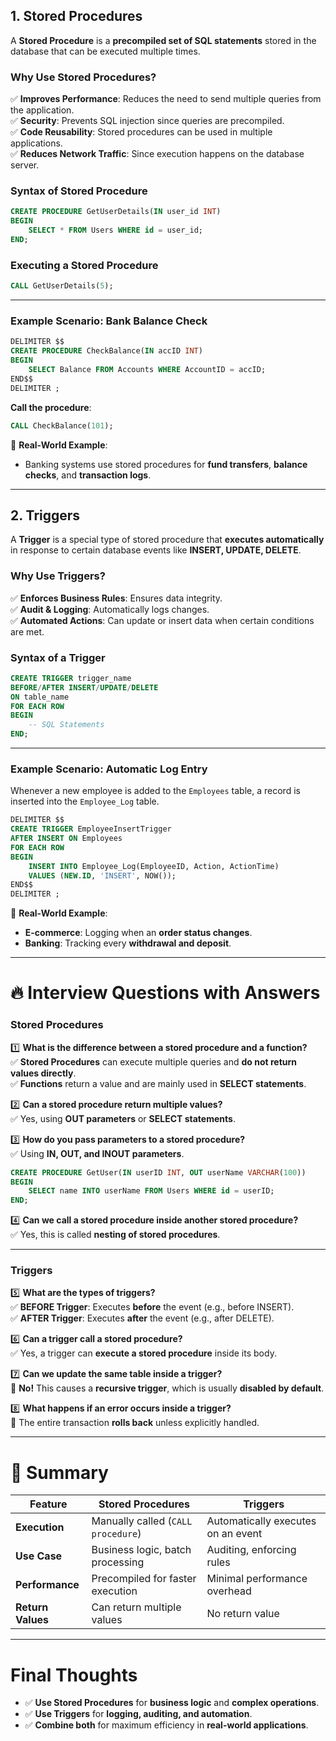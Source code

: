 ## **1. Stored Procedures**

A **Stored Procedure** is a **precompiled set of SQL statements** stored in the database that can be executed multiple times.

### **Why Use Stored Procedures?**

✅ **Improves Performance**: Reduces the need to send multiple queries from the application.  
✅ **Security**: Prevents SQL injection since queries are precompiled.  
✅ **Code Reusability**: Stored procedures can be used in multiple applications.  
✅ **Reduces Network Traffic**: Since execution happens on the database server.

### **Syntax of Stored Procedure**

```sql
CREATE PROCEDURE GetUserDetails(IN user_id INT)
BEGIN
    SELECT * FROM Users WHERE id = user_id;
END;
```

### **Executing a Stored Procedure**

```sql
CALL GetUserDetails(5);
```

---

### **Example Scenario: Bank Balance Check**

```sql
DELIMITER $$ 
CREATE PROCEDURE CheckBalance(IN accID INT)
BEGIN
    SELECT Balance FROM Accounts WHERE AccountID = accID;
END$$
DELIMITER ;
```

**Call the procedure**:

```sql
CALL CheckBalance(101);
```

🚀 **Real-World Example**:

- Banking systems use stored procedures for **fund transfers**, **balance checks**, and **transaction logs**.

---

## **2. Triggers**

A **Trigger** is a special type of stored procedure that **executes automatically** in response to certain database events like **INSERT, UPDATE, DELETE**.

### **Why Use Triggers?**

✅ **Enforces Business Rules**: Ensures data integrity.  
✅ **Audit & Logging**: Automatically logs changes.  
✅ **Automated Actions**: Can update or insert data when certain conditions are met.

### **Syntax of a Trigger**

```sql
CREATE TRIGGER trigger_name
BEFORE/AFTER INSERT/UPDATE/DELETE
ON table_name
FOR EACH ROW
BEGIN
    -- SQL Statements
END;
```

---

### **Example Scenario: Automatic Log Entry**

Whenever a new employee is added to the `Employees` table, a record is inserted into the `Employee_Log` table.

```sql
DELIMITER $$  
CREATE TRIGGER EmployeeInsertTrigger  
AFTER INSERT ON Employees  
FOR EACH ROW  
BEGIN  
    INSERT INTO Employee_Log(EmployeeID, Action, ActionTime)  
    VALUES (NEW.ID, 'INSERT', NOW());  
END$$  
DELIMITER ;
```

🚀 **Real-World Example**:

- **E-commerce**: Logging when an **order status changes**.
- **Banking**: Tracking every **withdrawal and deposit**.

---

# **🔥 Interview Questions with Answers**

### **Stored Procedures**

1️⃣ **What is the difference between a stored procedure and a function?**  
✅ **Stored Procedures** can execute multiple queries and **do not return values directly**.  
✅ **Functions** return a value and are mainly used in **SELECT statements**.

2️⃣ **Can a stored procedure return multiple values?**  
✅ Yes, using **OUT parameters** or **SELECT statements**.

3️⃣ **How do you pass parameters to a stored procedure?**  
✅ Using **IN, OUT, and INOUT parameters**.

```sql
CREATE PROCEDURE GetUser(IN userID INT, OUT userName VARCHAR(100))
BEGIN
    SELECT name INTO userName FROM Users WHERE id = userID;
END;
```

4️⃣ **Can we call a stored procedure inside another stored procedure?**  
✅ Yes, this is called **nesting of stored procedures**.

---

### **Triggers**

5️⃣ **What are the types of triggers?**  
✅ **BEFORE Trigger**: Executes **before** the event (e.g., before INSERT).  
✅ **AFTER Trigger**: Executes **after** the event (e.g., after DELETE).

6️⃣ **Can a trigger call a stored procedure?**  
✅ Yes, a trigger can **execute a stored procedure** inside its body.

7️⃣ **Can we update the same table inside a trigger?**  
🚨 **No!** This causes a **recursive trigger**, which is usually **disabled by default**.

8️⃣ **What happens if an error occurs inside a trigger?**  
🚨 The entire transaction **rolls back** unless explicitly handled.

---

# **📌 Summary**

|Feature|Stored Procedures|Triggers|
|---|---|---|
|**Execution**|Manually called (`CALL procedure`)|Automatically executes on an event|
|**Use Case**|Business logic, batch processing|Auditing, enforcing rules|
|**Performance**|Precompiled for faster execution|Minimal performance overhead|
|**Return Values**|Can return multiple values|No return value|

---

# **Final Thoughts**

- ✅ **Use Stored Procedures** for **business logic** and **complex operations**.
- ✅ **Use Triggers** for **logging, auditing, and automation**.
- ✅ **Combine both** for maximum efficiency in **real-world applications**.
